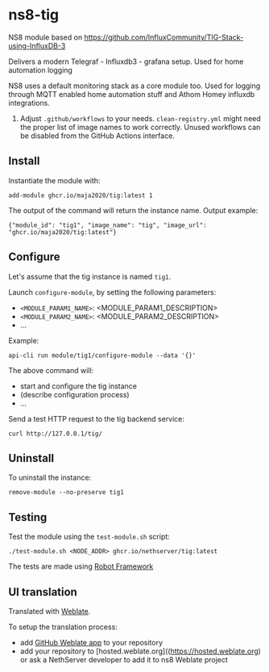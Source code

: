 # ns8-tig
NS8 module based on https://github.com/InfluxCommunity/TIG-Stack-using-InfluxDB-3

Delivers a modern Telegraf - Influxdb3 - grafana setup.
Used for home automation logging

NS8 uses a default monitoring stack as a core module too.
Used for logging through MQTT enabled home automation stuff and Athom Homey influxdb integrations.


1. Adjust `.github/workflows` to your needs. `clean-registry.yml` might
   need the proper list of image names to work correctly. Unused workflows
   can be disabled from the GitHub Actions interface.

## Install

Instantiate the module with:

    add-module ghcr.io/maja2020/tig:latest 1

The output of the command will return the instance name.
Output example:

    {"module_id": "tig1", "image_name": "tig", "image_url": "ghcr.io/maja2020/tig:latest"}

## Configure

Let's assume that the tig instance is named `tig1`.

Launch `configure-module`, by setting the following parameters:
- `<MODULE_PARAM1_NAME>`: <MODULE_PARAM1_DESCRIPTION>
- `<MODULE_PARAM2_NAME>`: <MODULE_PARAM2_DESCRIPTION>
- ...

Example:

    api-cli run module/tig1/configure-module --data '{}'

The above command will:
- start and configure the tig instance
- (describe configuration process)
- ...

Send a test HTTP request to the tig backend service:

    curl http://127.0.0.1/tig/

## Uninstall

To uninstall the instance:

    remove-module --no-preserve tig1

## Testing

Test the module using the `test-module.sh` script:


    ./test-module.sh <NODE_ADDR> ghcr.io/nethserver/tig:latest

The tests are made using [Robot Framework](https://robotframework.org/)

## UI translation

Translated with [Weblate](https://hosted.weblate.org/projects/ns8/).

To setup the translation process:

- add [GitHub Weblate app](https://docs.weblate.org/en/latest/admin/continuous.html#github-setup) to your repository
- add your repository to [hosted.weblate.org]((https://hosted.weblate.org) or ask a NethServer developer to add it to ns8 Weblate project
